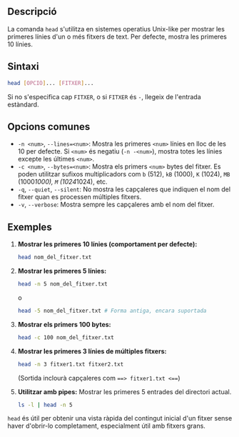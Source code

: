 ## Descripció

La comanda `head` s'utilitza en sistemes operatius Unix-like per mostrar les primeres línies d'un o més fitxers de text. Per defecte, mostra les primeres 10 línies.

## Sintaxi

```bash
head [OPCIÓ]... [FITXER]...
```

Si no s'especifica cap `FITXER`, o si `FITXER` és `-`, llegeix de l'entrada estàndard.

## Opcions comunes

- `-n <num>`, `--lines=<num>`: Mostra les primeres `<num>` línies en lloc de les 10 per defecte. Si `<num>` és negatiu (`-n -<num>`), mostra totes les línies excepte les últimes `<num>`.
- `-c <num>`, `--bytes=<num>`: Mostra els primers `<num>` bytes del fitxer. Es poden utilitzar sufixos multiplicadors com `b` (512), `kB` (1000), `K` (1024), `MB` (1000*1000), `M` (1024*1024), etc.
- `-q`, `--quiet`, `--silent`: No mostra les capçaleres que indiquen el nom del fitxer quan es processen múltiples fitxers.
- `-v`, `--verbose`: Mostra sempre les capçaleres amb el nom del fitxer.

## Exemples

1.  **Mostrar les primeres 10 línies (comportament per defecte):**

    ```bash
    head nom_del_fitxer.txt
    ```

2.  **Mostrar les primeres 5 línies:**

    ```bash
    head -n 5 nom_del_fitxer.txt
    ```

    o

    ```bash
    head -5 nom_del_fitxer.txt # Forma antiga, encara suportada
    ```

3.  **Mostrar els primers 100 bytes:**

    ```bash
    head -c 100 nom_del_fitxer.txt
    ```

4.  **Mostrar les primeres 3 línies de múltiples fitxers:**

    ```bash
    head -n 3 fitxer1.txt fitxer2.txt
    ```

    (Sortida inclourà capçaleres com `==> fitxer1.txt <==`)

5.  **Utilitzar amb pipes:** Mostrar les primeres 5 entrades del directori actual.
    ```bash
    ls -l | head -n 5
    ```

`head` és útil per obtenir una vista ràpida del contingut inicial d'un fitxer sense haver d'obrir-lo completament, especialment útil amb fitxers grans.
